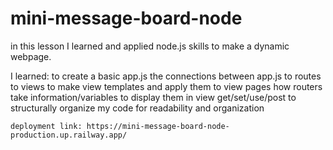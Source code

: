 # mini-message-board-node

in this lesson I learned and applied node.js skills to make a dynamic
webpage.

I learned:
    to create a basic app.js
    the connections between app.js to routes to views
    to make view templates and apply them to view pages
    how routers take information/variables to display them in view
    get/set/use/post
    to structurally organize my code for readability and organization

    deployment link: https://mini-message-board-node-production.up.railway.app/
